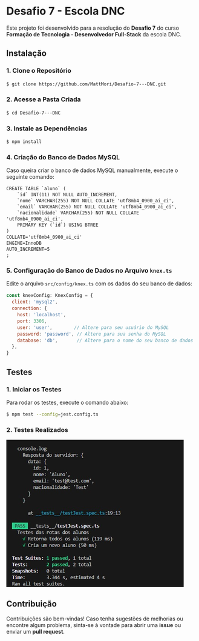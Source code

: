 # Desafio 7 - Escola DNC

Este projeto foi desenvolvido para a resolução do **Desafio 7** do curso **Formação de Tecnologia - Desenvolvedor Full-Stack** da escola DNC.

## Instalação

### 1. Clone o Repositório

```bash
$ git clone https://github.com/MattMori/Desafio-7---DNC.git
```

### 2. Acesse a Pasta Criada

```bash
$ cd Desafio-7---DNC
```

### 3. Instale as Dependências

```bash
$ npm install
```

### 4. Criação do Banco de Dados MySQL

Caso queira criar o banco de dados MySQL manualmente, execute o seguinte comando:

```mysql
CREATE TABLE `aluno` (
	`id` INT(11) NOT NULL AUTO_INCREMENT,
	`nome` VARCHAR(255) NOT NULL COLLATE 'utf8mb4_0900_ai_ci',
	`email` VARCHAR(255) NOT NULL COLLATE 'utf8mb4_0900_ai_ci',
	`nacionalidade` VARCHAR(255) NOT NULL COLLATE 'utf8mb4_0900_ai_ci',
	PRIMARY KEY (`id`) USING BTREE
)
COLLATE='utf8mb4_0900_ai_ci'
ENGINE=InnoDB
AUTO_INCREMENT=5
;
```

### 5. Configuração do Banco de Dados no Arquivo `knex.ts`

Edite o arquivo `src/config/knex.ts` com os dados do seu banco de dados:

```javascript
const knexConfig: KnexConfig = {
  client: 'mysql2',
  connection: {
    host: 'localhost',
    port: 3306,
    user: 'user',        // Altere para seu usuário do MySQL
    password: 'password', // Altere para sua senha do MySQL
    database: 'db',       // Altere para o nome do seu banco de dados
  },
}
```

## Testes

### 1. Iniciar os Testes
Para rodar os testes, execute o comando abaixo:
```bash
$ npm test --config=jest.config.ts
```

### 2. Testes Realizados
![Teste realizado](teste.jpg)

## Contribuição
Contribuições são bem-vindas! Caso tenha sugestões de melhorias ou encontre algum problema, sinta-se à vontade para abrir uma **issue** ou enviar um **pull request**.
